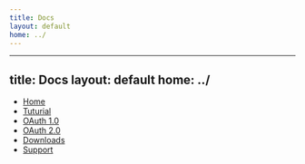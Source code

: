 ```yaml
---
title: Docs
layout: default
home: ../
---
```



---
title: Docs
layout: default
home: ../
---


* [Home](Home.html)
* [Tuturial](tutorial.html)
* [OAuth 1.0](oauth1.html)
* [OAuth 2.0](oauth2.html)
* [Downloads](downloads.html)
* [Support](support.html)
